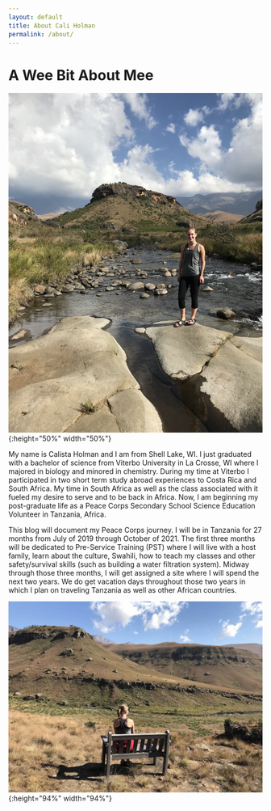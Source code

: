 ```yaml
---
layout: default
title: About Cali Holman
permalink: /about/
---
```


# A Wee Bit About Mee

![cali south africa](/img/cali_south_africa.jpg){:height="50%" width="50%"}

My name is Calista Holman and I am from Shell Lake, WI. I just graduated with a bachelor of science from Viterbo University in La Crosse, WI where I majored in biology and minored in chemistry. During my time at Viterbo I participated in two short term study abroad experiences to Costa Rica and South Africa. My time in South Africa as well as the class associated with it fueled my desire to serve and to be back in Africa. Now, I am beginning my post-graduate life as a Peace Corps Secondary School Science Education Volunteer in Tanzania, Africa. 

This blog will document my Peace Corps journey. I will be in Tanzania for 27 months from July of 2019 through October of 2021. The first three months will be dedicated to Pre-Service Training (PST) where I will live with a host family, learn about the culture, Swahili, how to teach my classes and other safety/survival skills (such as building a water filtration system). Midway through those three months, I will get assigned a site where I will spend the next two years. We do get vacation days throughout those two years in which I plan on traveling Tanzania as well as other African countries.

![cali bench](/img/cali_bench.jpg){:height="94%" width="94%"}
